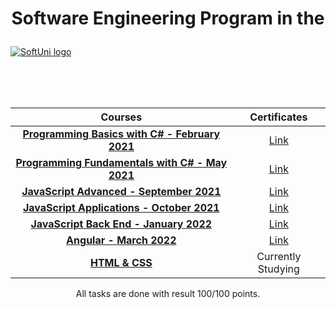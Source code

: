 # <p align="center">Software Engineering Program in the<p>

<a href="https://softuni.bg/about" rel="About">  ![SoftUni logo][logo] <a/>

[logo]: http://innovationstarterbox.bg/wp-content/uploads/2016/05/Softuni_logo_trasparent.png "Logo"

<br/>
<br/>
<br/>

   |**Courses**|**Certificates**| 
   | :---:  | :---:  |
   |<a href="https://softuni.bg/trainings/3241/programming-basics-with-csharp-february-2021" > **Programming Basics with C# - February 2021** </a>   | <a href="https://softuni.bg/certificates/details/101751/ea428eea"> Link</a> |
   |<a href="https://softuni.bg/trainings/3365/csharp-fundamentals-may-2021"> **Programming Fundamentals with C# - May 2021** </a>| <a href="https://softuni.bg/certificates/details/111750/13944b63"> Link</a> |
   |<a href="https://softuni.bg/trainings/3487/js-advanced-september-2021"> **JavaScript Advanced - September 2021** </a>| <a href="https://softuni.bg/certificates/details/114814/a242d3e8"> Link</a> |
   |<a href="https://softuni.bg/trainings/3488/js-applications-october-2021"> **JavaScript Applications - October 2021** </a>| <a href="https://softuni.bg/certificates/details/120927/9aac62e2"> Link</a> |
   |<a href="https://softuni.bg/trainings/3594/js-back-end-january-2022"> **JavaScript Back End - January 2022** </a>|<a href="https://softuni.bg/certificates/details/127504/980210d9"> Link</a> |
   |<a href="https://softuni.bg/trainings/3603/angular-march-2022">**Angular - March 2022** </a>|<a href="https://softuni.bg/certificates/details/133081/a2f92da8"> Link</a> 
   |<a href="https://softuni.bg/trainings/3241/programming-basics-with-csharp-february-2021" > **HTML & CSS** </a> | Currently Studying |
<p align="center">All tasks are done with result 100/100 points.<p>
